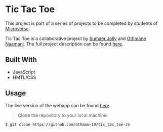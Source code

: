 # Tic Tac Toe 

This project is part of a series of projects to be completed by students of [Microverse](https://www.microverse.org/ "The Global School for Remote Software Developers!").

Tic Tac Toe is a collaborative project by [Sumaer Jolly](https://github.com/sumaerjolly) and [Othmane Naamani](https://github.com/othman-19). The full project description can be found [here](https://www.theodinproject.com/courses/javascript/lessons/tic-tac-toe-javascript).

## Built With

- JavaScript
- HMTL/CSS

## Usage

The live version of the webapp can be found [here](https://othman-19.github.io/tic_tac_toe-JS/).

> Clone the repository to your local machine

```sh
$ git clone https://github.com/othman-19/tic_tac_toe-JS
```
